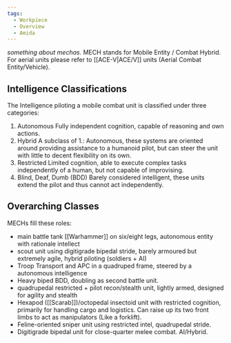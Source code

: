 ```yaml
---
tags:
  - Workpiece
  - Overview
  - Amida
---
```

*something about mechas.* 
MECH stands for Mobile Entity / Combat Hybrid. 
For aerial units please refer to [[ACE-V|ACE/V]] units (Aerial Combat Entity/Vehicle).
## Intelligence Classifications
The Intelligence piloting a mobile combat unit is classified under three categories:
1. Autonomous
	 Fully independent cognition, capable of reasoning and own actions. 
 2. Hybrid
	 A subclass of 1.: Autonomous, these systems are oriented around providing assistance to a humanoid pilot, but can steer the unit with little to decent flexibility on its own.
 3. Restricted
	 Limited cognition, able to execute complex tasks independently of a human, but not capable of improvising.
4. Blind, Deaf, Dumb (BDD)
	 Barely considered intelligent, these units extend the pilot and thus cannot act independently.  
## Overarching Classes
MECHs fill these roles:
- main battle tank [[Warhammer]] on six/eight legs, autonomous entity with rationale intellect
- scout unit using digitigrade bipedal stride, barely armoured but extremely agile, hybrid piloting (soldiers + AI)
- Troop Transport and APC in a quadruped frame, steered by a autonomous intelligence
- Heavy biped BDD, doubling as second battle unit.
- quadrupedal restricted + pilot recon/stealth unit, lightly armed, designed for agility and stealth
- Hexapod ([[Scarab]])/octopedal insectoid unit with restricted cognition, primarily for handling cargo and logistics. 
	Can raise up its two front limbs to act as manipulators (Like a forklift). 
- Feline-oriented sniper unit using restricted intel, quadrupedal stride. 
- Digitigrade bipedal unit for close-quarter melee combat. AI/Hybrid.


